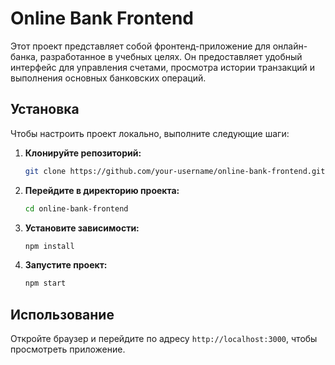 # Online Bank Frontend

Этот проект представляет собой фронтенд-приложение для онлайн-банка, разработанное в учебных целях. Он предоставляет удобный интерфейс для управления счетами, просмотра истории транзакций и выполнения основных банковских операций.

## Установка

Чтобы настроить проект локально, выполните следующие шаги:

1. **Клонируйте репозиторий:**
    ```bash
    git clone https://github.com/your-username/online-bank-frontend.git
    ```

2. **Перейдите в директорию проекта:**
    ```bash
    cd online-bank-frontend
    ```

3. **Установите зависимости:**
    ```bash
    npm install
    ```

4. **Запустите проект:**
    ```bash
    npm start
    ```

## Использование

Откройте браузер и перейдите по адресу `http://localhost:3000`, чтобы просмотреть приложение.
